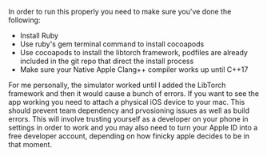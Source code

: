 In order to run this properly you need to make sure you've done the following:
- Install Ruby
- Use ruby's gem terminal command to install cocoapods 
- Use cocoapods to install the libtorch framework, podfiles are already included in the git repo that direct the install process
- Make sure your Native Apple Clang++ compiler works up until C++17

For me personally, the simulator worked until I added the LibTorch framework and then it would cause a bunch of errors. If you want to see the app working you need to attach a physical iOS device to your mac. This should prevent team dependency and prvosioning issues as well as build errors. 
This will involve trusting yourself as a developer on your phone in settings in order to work and you may also need to turn your Apple ID into a free developer account, depending on how finicky apple decides to be in that moment. 